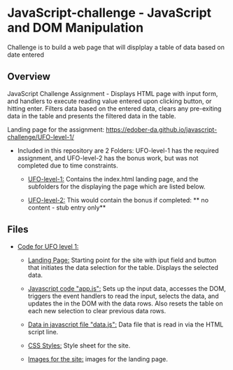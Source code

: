 # JavaScript-challenge - JavaScript and DOM Manipulation

Challenge is to build a web page that will displplay a table of data based on date entered


## Overview

JavaScript Challenge Assignment - Displays HTML page with input form, and handlers to execute reading value entered upon clicking button, or hitting enter. Filters data based on the entered data, clears any pre-exiting data in the table and presents the filtered data in the table.   

Landing page for the assignment: https://edober-da.github.io/javascript-challenge/UFO-level-1/

* Included in this repository are 2 Folders: UFO-level-1 has the required assignment, and UFO-level-2 has the bonus work, but was not completed due to time constraints. 
   
  * [UFO-level-1:](UFO-level-1) Contains the index.html landing page, and the subfolders for the displaying the page which are listed below.  
  
  * [UFO-level-2:](UFO-level-2) This would contain the bonus if completed: ** no content - stub entry only**  


## Files

* [Code for UFO level 1:](UFO-level-1)

  * [Landing Page:](UFO-level-1/index.html) Starting point for the site with iput field and button that initiates the data selection for the table. Displays the selected data. 

  * [Javascript code "app.js":](UFO-level-1/static/js/app.js) Sets up the input data, accesses the DOM, triggers the event handlers to read the input, selects the data, and updates the <tbody> in the DOM with the data rows. Also resets the table on each new selection to clear previous data rows.  

  * [Data in javascript file "data.js":](UFO-level-1/static/js/data.js) Data file that is read in via the HTML script line.  

  * [CSS Styles:](UFO-level-1/static/css/style.css) Style sheet for the site. 

  * [Images for the site:](UFO-level-1/static/images) images for the landing page. 